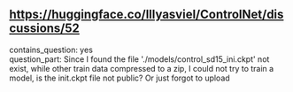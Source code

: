 ## https://huggingface.co/lllyasviel/ControlNet/discussions/52

contains_question: yes  
question_part: Since I found the file './models/control_sd15_ini.ckpt' not exist, while other train data compressed to a zip, I could not try to train a model, is the init.ckpt file not public? Or just forgot to upload